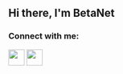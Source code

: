 ## Hi there, I'm BetaNet

### Connect with me:

[<img height="32" width="32" src="https://cdn.jsdelivr.net/npm/simple-icons@v5/icons/twitter.svg" />][twitter]
[<img height="32" width="32" src="https://cdn.jsdelivr.net/npm/simple-icons@v5/icons/discord.svg" />][discord]




<br />
<br />

[twitter]: https://twitter.com/BetaNet
[discord]: https://discordapp.com/channels/@me/776820620104302592/
